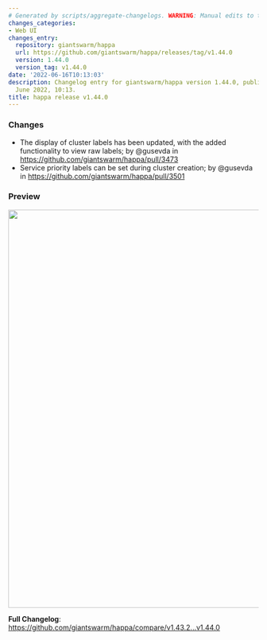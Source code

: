```yaml
---
# Generated by scripts/aggregate-changelogs. WARNING: Manual edits to this files will be overwritten.
changes_categories:
- Web UI
changes_entry:
  repository: giantswarm/happa
  url: https://github.com/giantswarm/happa/releases/tag/v1.44.0
  version: 1.44.0
  version_tag: v1.44.0
date: '2022-06-16T10:13:03'
description: Changelog entry for giantswarm/happa version 1.44.0, published on 16
  June 2022, 10:13.
title: happa release v1.44.0
---
```


### Changes
* The display of cluster labels has been updated, with the added functionality to view raw labels; by @gusevda in https://github.com/giantswarm/happa/pull/3473
* Service priority labels can be set during cluster creation; by @gusevda in https://github.com/giantswarm/happa/pull/3501 

### Preview
<img width="800" src="https://user-images.githubusercontent.com/62935115/174047892-ecc542b0-41f9-49a3-b704-072c051c7332.png"/>


**Full Changelog**: https://github.com/giantswarm/happa/compare/v1.43.2...v1.44.0
